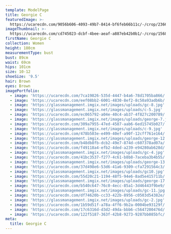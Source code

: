 ```yaml
---
template: ModelPage
title: Georgie C
featuredImage: >-
  https://ucarecdn.com/9056b606-4093-49b7-8414-bf6feb66b11c/-/crop/2366x1028/0,0/-/preview/
imageThumbnail: >-
  https://ucarecdn.com/cd745023-dcbf-4bee-aeaf-a887eb42b0b1/-/crop/1568x2227/96,82/-/preview/
firstName: Georgie C
collection: Women
height: 180cm
measurementType: bust
bust: 89cm
waist: 69cm
hips: 101cm
size: 10-12
shoeSize: '9.5'
hair: Brown
eyes: Brown
imagePortfolio:
  - image: 'https://ucarecdn.com/7ca19826-535d-4447-b4a6-78d1705ba866/'
  - image: 'https://ucarecdn.com/eef08bb2-6001-4830-8ef2-8c50a93adb6b/'
  - image: 'https://glassmanagement.imgix.net/images/uploads/gc-8.jpg'
  - image: 'https://glassmanagement.imgix.net/images/uploads/c-5.jpg'
  - image: 'https://ucarecdn.com/ec065792-a04e-40c4-ab37-4f827c200789/'
  - image: 'https://glassmanagement.imgix.net/images/uploads/george-7.jpg'
  - image: 'https://ucarecdn.com/309a7955-47ed-4587-aab6-6ed15745b027/'
  - image: 'https://glassmanagement.imgix.net/images/uploads/c-9.jpg'
  - image: 'https://ucarecdn.com/478b503e-e499-40ef-a90f-12cff761e164/'
  - image: 'https://glassmanagement.imgix.net/images/uploads/george-12.jpg'
  - image: 'https://ucarecdn.com/b48db8fb-dcb2-49e7-874d-c607378ad07a/'
  - image: 'https://ucarecdn.com/f49118a4-efb2-4ded-a239-e94280ab628d/'
  - image: 'https://glassmanagement.imgix.net/images/uploads/gc-4.jpg'
  - image: 'https://ucarecdn.com/41bc3537-f277-4c61-b8b8-7aceba3b4b55/'
  - image: 'https://glassmanagement.imgix.net/images/uploads/george-13.jpg'
  - image: 'https://ucarecdn.com/37d498e6-53d6-41a6-9309-cfa7291564c3/'
  - image: 'https://glassmanagement.imgix.net/images/uploads/gc10.jpg'
  - image: 'https://ucarecdn.com/55d20c21-1194-48f5-94e6-8ad5e415711b/'
  - image: 'https://glassmanagement.imgix.net/images/uploads/george-17.jpg'
  - image: 'https://ucarecdn.com/b540c647-76c0-4ecc-85a1-3d46443f9be9/'
  - image: 'https://glassmanagement.imgix.net/images/uploads/gc-11.jpg'
  - image: 'https://ucarecdn.com/df74620b-cc33-422b-8956-c0503d54382e/'
  - image: 'https://glassmanagement.imgix.net/images/uploads/gc-2.jpg'
  - image: 'https://ucarecdn.com/1b59d51f-a78a-4ff6-9b2a-0004be93129f/'
  - image: 'https://ucarecdn.com/17c6316d-d3d2-49da-bbb6-c5647200476d/'
  - image: 'https://ucarecdn.com/122f5187-363f-42b8-9273-9287bb085bfc/'
meta:
  title: Georgie C
---
```


